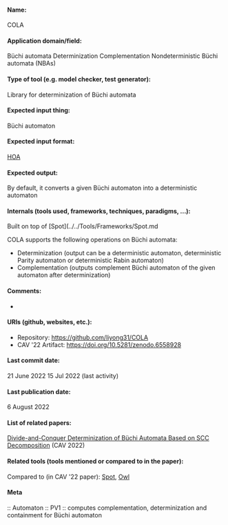 #### Name:
COLA

#### Application domain/field:
Büchi automata
Determinization
Complementation
Nondeterministic Büchi automata (NBAs)

#### Type of tool (e.g. model checker, test generator):
Library for determinization of Büchi automata

#### Expected input thing:
Büchi automaton

#### Expected input format:
[HOA](../../Formats/HOA.md)

#### Expected output:
By default, it converts a given Büchi automaton into a deterministic automaton

#### Internals (tools used, frameworks, techniques, paradigms, ...):
Built on top of [Spot](../../Tools/Frameworks/Spot.md

COLA supports the following operations on Büchi automata:
- Determinization (output can be a deterministic automaton, deterministic Parity automaton or deterministic Rabin automaton)
- Complementation (outputs complement Büchi automaton of the given automaton after determinization)

#### Comments:
-

#### URIs (github, websites, etc.):
- Repository: https://github.com/liyong31/COLA
- CAV '22 Artifact: https://doi.org/10.5281/zenodo.6558928

#### Last commit date:
21 June 2022
15 Jul 2022 (last activity)

#### Last publication date:
6 August 2022

#### List of related papers:
[Divide-and-Conquer Determinization of Büchi Automata Based on SCC Decomposition](https://doi.org/10.1007/978-3-031-13188-2) (CAV 2022)

#### Related tools (tools mentioned or compared to in the paper):
Compared to (in CAV '22 paper): [Spot](../../Tools/Frameworks/Spot.md), [Owl](../../Tools/Libraries/Owl.md)

#### Meta
:: Automaton
:: PV1 :: computes complementation, determinization and containment for Büchi automaton
